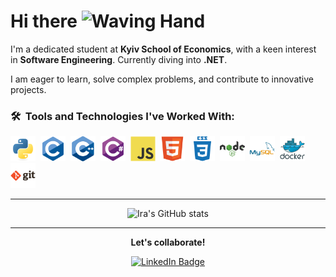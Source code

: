 <h1>Hi there <img src="https://media.giphy.com/media/hvRJCLFzcasrR4ia7z/giphy.gif" alt="Waving Hand" width="40"></h1>

<p>
  I'm a dedicated student at <b>Kyiv School of Economics</b>, with a keen interest in <b>Software Engineering</b>. 
  Currently diving into <b>.NET</b>.
</p>
<p>
  I am eager to learn, solve complex problems, and contribute to innovative projects.
</p>


### 🛠 &nbsp;Tools and Technologies I've Worked With:

<p>
<img src="https://github.com/devicons/devicon/blob/master/icons/python/python-original.svg" title="Python" alt="Python Icon" width="40" height="40"/>&nbsp;
<img src="https://github.com/devicons/devicon/blob/master/icons/c/c-original.svg" title="C" alt="C Icon" width="40" height="40"/>&nbsp;
<img src="https://github.com/devicons/devicon/blob/master/icons/cplusplus/cplusplus-original.svg" title="C++" alt="C++ Icon" width="40" height="40"/>&nbsp;
<img src="https://github.com/devicons/devicon/blob/master/icons/csharp/csharp-original.svg" title="C#" alt="C# Icon" width="40" height="40"/>&nbsp;
<img src="https://github.com/devicons/devicon/blob/master/icons/javascript/javascript-original.svg" title="JavaScript" alt="JavaScript Icon" width="40" height="40"/>&nbsp;
<img src="https://github.com/devicons/devicon/blob/master/icons/html5/html5-original.svg" title="HTML5" alt="HTML Icon" width="40" height="40"/>&nbsp;
<img src="https://github.com/devicons/devicon/blob/master/icons/css3/css3-plain-wordmark.svg" title="CSS3" alt="CSS Icon" width="40" height="40"/>&nbsp;
<img src="https://github.com/devicons/devicon/blob/master/icons/nodejs/nodejs-original-wordmark.svg" title="Node.js" alt="Node.js Icon" width="40" height="40"/>&nbsp;
<img src="https://github.com/devicons/devicon/blob/master/icons/mysql/mysql-original-wordmark.svg" title="MySQL" alt="MySQL Icon" width="40" height="40"/>&nbsp;
<img src="https://github.com/devicons/devicon/blob/master/icons/docker/docker-original-wordmark.svg" title="Docker" alt="Docker Icon" width="40" height="40"/>&nbsp;
<img src="https://github.com/devicons/devicon/blob/master/icons/git/git-original-wordmark.svg" title="Git" alt="Git Icon" width="40" height="40"/>&nbsp;
</p>

---

<p align="center">
  <img src="https://github-readme-stats-iravelmakina.vercel.app/api?username=iravelmakina&hide=stars,issues" alt="Ira's GitHub stats"/>
</p>

---
<div align="center">
  <p><b>Let's collaborate!</b></p>
  <a href="https://www.linkedin.com/in/iryna-velmakina-834b20343">
    <img src="https://img.shields.io/badge/LinkedIn-blue?style=for-the-badge&logo=linkedin&logoColor=white" alt="LinkedIn Badge">
  </a>
</div>


